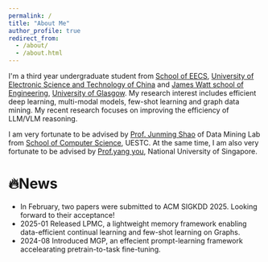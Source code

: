 ```yaml
---
permalink: /
title: "About Me"
author_profile: true
redirect_from: 
  - /about/
  - /about.html
---
```


I'm a third year undergraduate student from [School of EECS](https://www.uestc.edu.cn/), [University of Electronic Science and Technology of China](https://www.uestc.edu.cn/) and [James Watt school of Engineering](https://www.gla.ac.uk/), [University of Glasgow](https://www.gla.ac.uk/). My research interest includes efficient deep learning, multi-modal models, few-shot learning and graph data mining. My recent research focuses on improving the efficiency of LLM/VLM reasoning.  

I am very fortunate to be advised by [Prof. Junming Shao](https://dm.uestc.edu.cn/) of Data Mining Lab from [School of Computer Science](https://www.uestc.edu.cn/), UESTC. At the same time, I am also very fortunate to be advised by [Prof.yang you](https://www.comp.nus.edu.sg/~youy/), National University of Singapore.

# 🔥News
+ In February, two papers were submitted to ACM SIGKDD 2025. Looking forward to their acceptance!
+ 2025-01 Released LPMC, a lightweight memory framework enabling data-efficient continual learning and few-shot learning on Graphs.
+ 2024-08 Introduced MGP, an effecient prompt-learning framework accelearating pretrain-to-task fine-tuning.


